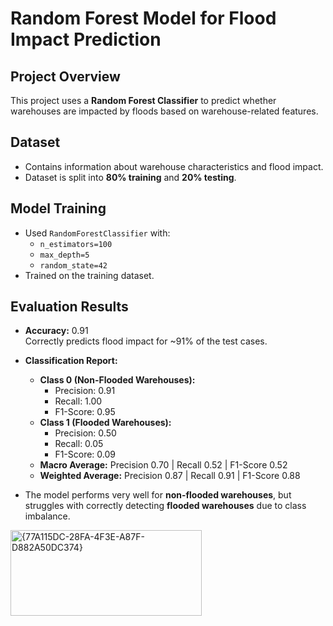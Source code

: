 # Random Forest Model for Flood Impact Prediction

## Project Overview
This project uses a **Random Forest Classifier** to predict whether warehouses are impacted by floods based on warehouse-related features.

## Dataset
- Contains information about warehouse characteristics and flood impact.
- Dataset is split into **80% training** and **20% testing**.

## Model Training
- Used `RandomForestClassifier` with:
  - `n_estimators=100`
  - `max_depth=5`
  - `random_state=42`
- Trained on the training dataset.

## Evaluation Results
- **Accuracy:** 0.91  
  Correctly predicts flood impact for ~91% of the test cases.

- **Classification Report:**
  - **Class 0 (Non-Flooded Warehouses):**  
    - Precision: 0.91  
    - Recall: 1.00  
    - F1-Score: 0.95
  - **Class 1 (Flooded Warehouses):**  
    - Precision: 0.50  
    - Recall: 0.05  
    - F1-Score: 0.09
  - **Macro Average:** Precision 0.70 | Recall 0.52 | F1-Score 0.52  
  - **Weighted Average:** Precision 0.87 | Recall 0.91 | F1-Score 0.88  

- The model performs very well for **non-flooded warehouses**, but struggles with correctly detecting **flooded warehouses** due to class imbalance.

<img width="306" height="137" alt="{77A115DC-28FA-4F3E-A87F-D882A50DC374}" src="https://github.com/user-attachments/assets/49646c01-717a-4cf2-8588-2e404d2bb15d" />

